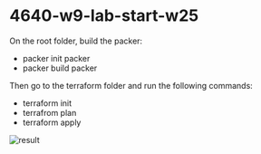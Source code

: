 # 4640-w9-lab-start-w25

On the root folder, build the packer:
- packer init packer
- packer build packer

Then go to the terraform folder and run the following commands:
- terraform init
- terrafrom plan
- terraform apply

![result](https://github.com/user-attachments/assets/5d47bea0-4baf-4d18-b30a-ce69e1910a0d)
